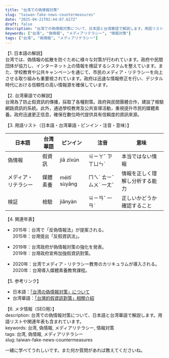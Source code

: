 ```yaml
---
title: "台湾での偽情報対策"
slug: "taiwan-fake-news-countermeasures"
date: "2025-04-21T02:44:07.627Z"
draft: false
description: "台湾での偽情報対策について、日本語と台湾華語で解説します。用語リストや関連年表も含まれています。"
keywords: ["台湾", "偽情報", "メディアリテラシー", "情報対策"]
tags: ["台湾", "偽情報", "メディアリテラシー"]
---
```


【1. 日本語の解説】  
台湾では、偽情報の拡散を防ぐために様々な対策が行われています。政府や民間団体が協力し、インターネット上の情報を検証するシステムを整えています。また、学校教育や公共キャンペーンを通じて、市民のメディア・リテラシーを向上させる取り組みも重要視されています。政府は迅速な情報修正を行い、デジタル時代における信頼性の高い情報源を確保しています。

【2. 台湾華語での解説】  
台灣為了防止假資訊的傳播，採取了各種對策。政府與民間團體合作，建設了檢驗網路資訊的系統。此外，通過學校教育及公共宣導活動，重視提升市民的媒體素養。政府迅速更正信息，確保在數位時代提供具有信賴度的資訊來源。

【3. 用語リスト（日本語・台湾華語・ピンイン・注音・意味）】  

| 日本語       | 台湾華語     | ピンイン       | 注音    | 意味                    |
|--------------|--------------|----------------|---------|-------------------------|
| 偽情報       | 假資訊       | jiǎ zīxùn      | ㄐㄧㄚˇ ㄗ ㄒㄩㄣˋ | 本当ではない情報          |
| メディア・リテラシー | 媒體素養     | méitǐ sùyǎng   | ㄇㄟˊ ㄊㄧˇ ㄙㄨˋ 一ㄤˇ | 情報を正しく理解し分析する能力 |
| 検証         | 檢驗         | jiǎnyàn        | ㄐㄧㄢˇ 一ㄢˋ | 正しいかどうか確認すること  |

【4. 関連年表】  

- 2015年：台湾で「反偽情報法」が提案される。  
  2015年：台灣提出「反假資訊法」。

- 2019年：台湾政府が偽情報対策の強化を発表。  
  2019年：台灣政府宣佈加強假資訊對策。

- 2020年：台湾でメディア・リテラシー教育のカリキュラムが導入される。  
  2020年：台灣導入媒體素養教育課程。

【5. 参考リンク】  

- 日本語：[「台湾の偽情報対策」について](https://www.niigata-u.ac.jp/)  
- 台湾華語：[「台灣的假資訊對策」相關介紹](https://www.taiwan.net.tw/)

【6. メタ情報（SEO用）】  
description: 台湾での偽情報対策について、日本語と台湾華語で解説します。用語リストや関連年表も含まれています。  
keywords: 台湾, 偽情報, メディアリテラシー, 情報対策  
tags: 台湾, 偽情報, メディアリテラシー  
slug: taiwan-fake-news-countermeasures

一緒に学べてうれしいです。また何か質問があれば教えてくださいね。
